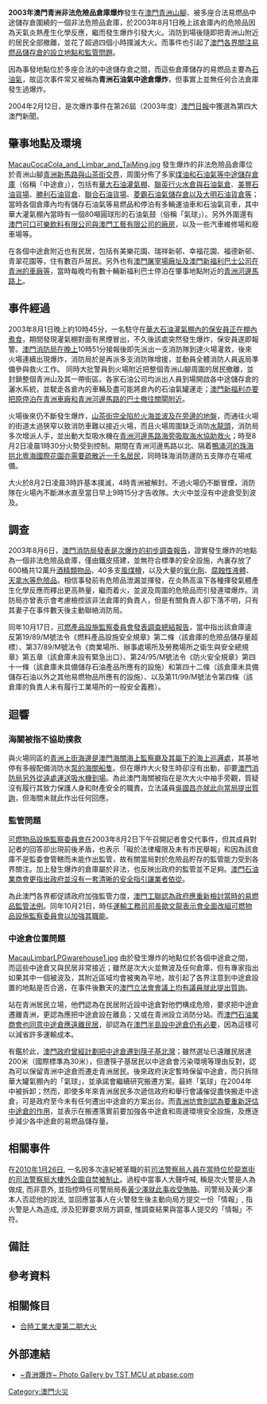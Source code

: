**2003年澳門青洲非法危險品倉庫爆炸**發生在[澳門](../Page/澳門.md "wikilink")[青洲山腳](https://zh.wikipedia.org/wiki/青洲山 "wikilink")、被多座合法易燃品中途儲存倉圍繞的一個非法危險品倉庫，於2003年8月1日晚上該倉庫內的危險品因為天氣炎熱產生化學反應，繼而發生爆炸引發大火。消防到場後隨即把青洲山附近的居民全部撤離，並花了超過四個小時撲滅大火。而事件也引起了[澳門各界關注易燃品儲存倉的設立地點和監管問題](../Page/澳門.md "wikilink")。

因為事發地點位於多座合法的中途儲存倉之間，而這些倉庫儲存的易燃品主要為[石油氣](https://zh.wikipedia.org/wiki/石油氣 "wikilink")，故這次事件常又被稱為**青洲石油氣中途倉爆炸**，但事實上並無任何合法倉庫發生過爆炸。

2004年2月12日，是次爆炸事件在第26屆（2003年度）[澳門日報](../Page/澳門日報.md "wikilink")中獲選為第四大澳門新聞。

## 肇事地點及環境

[MacauCocaCola_and_Limbar_and_TaiMing.jpg](https://zh.wikipedia.org/wiki/File:MacauCocaCola_and_Limbar_and_TaiMing.jpg "fig:MacauCocaCola_and_Limbar_and_TaiMing.jpg")
發生爆炸的非法危險品倉庫位於青洲山腳[青洲新馬路與](https://zh.wikipedia.org/wiki/青洲新馬路 "wikilink")[山茶街交界](https://zh.wikipedia.org/wiki/山茶街 "wikilink")，周圍分佈了多家[煤油和](https://zh.wikipedia.org/wiki/煤油 "wikilink")[石油氣等中途儲存倉庫](https://zh.wikipedia.org/wiki/石油氣 "wikilink")（俗稱「中途倉」），包括有[華大石油灌氣棚](https://zh.wikipedia.org/wiki/華大石油 "wikilink")、[聯英行火水倉與石油氣倉](https://zh.wikipedia.org/wiki/聯英行 "wikilink")、[美豐石油貨場](https://zh.wikipedia.org/wiki/美豐石油 "wikilink")、[勝利石油貨倉](https://zh.wikipedia.org/wiki/勝利石油 "wikilink")、[聯合石油貨場](https://zh.wikipedia.org/wiki/聯合石油 "wikilink")、[菱霸石油氣儲存倉以及](https://zh.wikipedia.org/wiki/菱霸石油氣 "wikilink")[大明石油貨倉等](https://zh.wikipedia.org/wiki/大明石油 "wikilink")；當時各個倉庫內均有儲存石油氣等易燃品和停泊有多輛運油車和石油氣貨車，其中華大灌氣棚內當時有一個80噸圓球形的石油氣鼓（俗稱「氣球」）。另外外圍還有[澳門可口可樂飲料有限公司與](https://zh.wikipedia.org/wiki/澳門可口可樂飲料有限公司 "wikilink")[澳門工藝有限公司的廠房](https://zh.wikipedia.org/wiki/澳門工藝有限公司 "wikilink")，以及一些汽車維修場和廢車場等。

在各個中途倉附近也有民居，包括有美樂花園、瑞祥新邨、幸福花園、福德新邨、青翠花園等，住有數百戶居民。另外也有[澳門屠宰場廠址及](https://zh.wikipedia.org/wiki/澳門屠宰場 "wikilink")[澳門新福利巴士公司在青洲的車廠等](https://zh.wikipedia.org/wiki/澳門新福利 "wikilink")，當時每晚均有數十輛新福利巴士停泊在肇事地點附近的[青洲河邊馬路上](https://zh.wikipedia.org/wiki/青洲河邊馬路 "wikilink")。

## 事件經過

2003年8月1日晚上約10時45分，一名駐守在[華大石油灌氣棚內的保安員正在棚內煮食](https://zh.wikipedia.org/wiki/華大石油 "wikilink")，期間發現灌氣棚對面有黑煙冒出，不久後該處突然發生爆炸，保安員遂即報警。[澳門消防局在晚上](https://zh.wikipedia.org/wiki/澳門消防局 "wikilink")10時51分接報後即先派出一支消防隊到達火場灌救，後來火場連續出現爆炸，消防局於是再派多支消防隊增援，並動員全體消防人員返局準備參與救火工作。
同時大批警員到火場附近把整個青洲山腳周圍的居民撤離，並封鎖整個青洲山及其一帶街區。各家石油公司均派出人員到場開啟各中途儲存倉的灑水系統，並駛走各倉內的車輛及盡可能將倉內的石油氣罐運走；[澳門新福利亦要把原停泊在青洲車廠和](https://zh.wikipedia.org/wiki/澳門新福利 "wikilink")[青洲河邊馬路的巴士撤往](https://zh.wikipedia.org/wiki/青洲河邊馬路 "wikilink")[關閘附近](../Page/關閘.md "wikilink")。

火場後來仍不斷發生爆炸，[山茶街完全陷於火海並波及在旁邊的地盤](https://zh.wikipedia.org/wiki/山茶街 "wikilink")，而通往火場的街道太過狹窄以致消防車難以接近火場，而且火場周圍缺乏消防[水龍頭](https://zh.wikipedia.org/wiki/水龍頭 "wikilink")，消防局多次增派人手，並出動大型吸水機在[青洲河邊馬路海旁吸取海水協助救火](https://zh.wikipedia.org/wiki/青洲河邊馬路 "wikilink")；時至8月2日凌晨1時30分火勢受到控制。期間在青洲河邊馬路以北、隔着[鴨涌河的](https://zh.wikipedia.org/wiki/鴨涌河 "wikilink")[珠海](https://zh.wikipedia.org/wiki/珠海 "wikilink")[拱北](https://zh.wikipedia.org/wiki/拱北 "wikilink")[粵海國際花園亦需要疏散近一千名居民](https://zh.wikipedia.org/wiki/粵海國際花園 "wikilink")，同時珠海消防邊防五支隊亦在場戒備。

大火於8月2日凌晨3時許基本撲滅，4時青洲被解封。不過火場仍不斷冒煙，消防隊在火場內不斷淋水直至當日早上9時15分才告收隊。大火中並沒有中途倉受到波及。

## 調查

2003年8月6日，[澳門消防局發表是次爆炸的初步調查報告](https://zh.wikipedia.org/wiki/澳門消防局 "wikilink")，證實發生爆炸的地點為一個非法危險品倉庫，僅由鐵皮搭建，並無符合標準的安全設施，內裏存放了600桶共12萬升[酒精類物品](https://zh.wikipedia.org/wiki/酒精 "wikilink")、40多支[風煤樽](https://zh.wikipedia.org/wiki/風煤樽 "wikilink")，以及大量的[氧化劑](https://zh.wikipedia.org/wiki/氧化劑 "wikilink")、[腐蝕性液體](../Page/腐蝕性.md "wikilink")、[天拿水等危險品](https://zh.wikipedia.org/wiki/天拿水 "wikilink")。相信事發前有危險品泄漏並揮發，在炎熱高溫下各種揮發氣體產生化學反應而釋出更高熱量，繼而着火，並波及周圍的危險品而引發連環爆炸。消防局亦曾表示會考慮檢控該非法倉庫的負責人，但是有關負責人卻下落不明，只有其妻子在事件數天後主動聯絡消防局。

同年10月17日，[可燃產品設施監察委員會發表調查總結報告](https://zh.wikipedia.org/wiki/可燃產品設施監察委員會 "wikilink")，當中指出該倉庫違反第19/89/M號法令《燃料產品設施安全規章》第二條（該倉庫的危險品儲存量超標）、第37/89/M號法令《商業場所、辦事處場所及勞務場所之衛生與安全總規章》第五章（該倉庫未設有緊急出口）、第24/95/M號法令《防火安全規章》第四十一條（該倉庫未具備儲存石油產品所應有的設施）和第四十二條（該倉庫未具備儲存石油以外之其他易燃物品所應有的設施）、以及第11/99/M號法令第四條（該倉庫的負責人未有履行工業場所的一般安全義務）。

## 迴響

### 海關被指不協助撲救

與火場同區的[青洲上街海邊是](https://zh.wikipedia.org/wiki/青洲上街 "wikilink")[澳門海關海上監察廳及其屬下的海上巡邏處](../Page/澳門海關.md "wikilink")，其基地停有多艘配備消防水[泵的海關船隻](../Page/泵.md "wikilink")。但在爆炸大火發生時卻沒有出動，卻要[澳門消防局另外從遠處運送吸水機到場](https://zh.wikipedia.org/wiki/澳門消防局 "wikilink")。為此澳門海關被指在是次大火中袖手旁觀，質疑沒有履行其致力保護人身和財產安全的職責。立法議員[吳國昌亦就此向當局提出質詢](../Page/吳國昌.md "wikilink")，但海關未就此作出任何回應。

### 監管問題

[可燃物品設施監察委員會在](https://zh.wikipedia.org/wiki/可燃物品設施監察委員會 "wikilink")2003年8月2日下午召開記者會交代事件，但其成員對記者的回答卻出現前後矛盾，也表示「礙於法律權限及未有市民舉報」和因為該倉庫不是監委會管轄而未能作出監管，故有關當局對於危險品貯存的監管能力受到各界關注。加上發生爆炸的倉庫屬於非法，也反映出政府的監管並不足夠。[澳門石油業商會更指出政府並沒有一套清晰的安全指引讓業者依從](https://zh.wikipedia.org/wiki/澳門石油業商會 "wikilink")。

為此澳門各界都促請政府加強監管力度，[澳門工聯認為政府應重新檢討當時的易燃品監管法例](https://zh.wikipedia.org/wiki/澳門工聯 "wikilink")。同年10月21日，時任[運輸工務司司長](../Page/運輸工務司.md "wikilink")[歐文龍表示會全面改組可燃物品設施監察委員會以加強其職能](../Page/歐文龍.md "wikilink")。

### 中途倉位置問題

[MacauLimbarLPGwarehouse1.jpg](https://zh.wikipedia.org/wiki/File:MacauLimbarLPGwarehouse1.jpg "fig:MacauLimbarLPGwarehouse1.jpg")
由於發生爆炸的地點位於各個中途倉之間，而這些中途倉又與民居非常接近；雖然是次大火並無波及任何倉庫，但有專家指出如果其中一個被波及，其附近區域均會被夷為平地，故引起了各界注意到中途倉設置的地點是否合適，在事件後數天的[澳門立法會會議上均有議員就此提出質詢](https://zh.wikipedia.org/wiki/澳門立法會 "wikilink")。

站在青洲居民立場，他們認為在民居附近設中途倉對他們構成危險，要求把中途倉遷離青洲，更認為應把中途倉設在離島；又或在青洲設立消防分站。而[澳門石油業商會也同意中途倉應遠離民居](https://zh.wikipedia.org/wiki/澳門石油業商會 "wikilink")，卻認為在[澳門半島設中途倉仍有必要](../Page/澳門半島.md "wikilink")，因為這樣可以減省許多運輸成本。

有鑑於此，[澳門政府曾經計劃把中途倉遷到](https://zh.wikipedia.org/wiki/澳門政府 "wikilink")[筷子基北灣](../Page/筷子基.md "wikilink")；雖然選址已遠離民居達200米（國際標準為30米），但遭筷子基居民以中途倉會污染環境等理由反對，認為可以保留青洲中途倉而遷走青洲居民。後來政府決定暫時保留中途倉，而只拆除華大罐氣棚內的「氣球」，並承諾會繼續研究搬遷方案。最終「氣球」在2004年中被拆卸；然而，即使多年來青洲居民多次遞信政府和舉行會議催促盡快搬走中途倉，可是政府至今未有任何遷出中途倉的方案出台。而[青洲坊會則認為要重新評估中途倉的作用](https://zh.wikipedia.org/wiki/青洲坊會 "wikilink")，並表示在搬遷落實前要加強各中途倉和周邊環境安全設施，及應逐步減少各中途倉的易燃品儲存量。

## 相關事件

在[2010年](https://zh.wikipedia.org/wiki/2010年 "wikilink")[1月26日](../Page/1月26日.md "wikilink"),
一名因多次違紀被革職的前[司法警察局人員在當時位於](../Page/司法警察局.md "wikilink")[龍嵩街的司法警察局大樓外企圖](https://zh.wikipedia.org/wiki/龍嵩街 "wikilink")[自焚被制止](../Page/自焚.md "wikilink")。過程中當事人大聲呼喊,
稱是次火警是人為做成, 而非意外,
並指控時任司警局局長[黃少澤就此事收受賄賂](https://zh.wikipedia.org/wiki/黃少澤 "wikilink")。司警局及黃少澤本人否認他的說法,
並回應當事人在火警發生後主動向局方提交一份「情報」, 指火警是人為造成, 涉及犯罪要求局方調查, 惟調查結果與當事人提交的「情報」不符。

## 備註

<div class="references-small">

</div>

## 參考資料

<div class="references-small">

</div>

## 相關條目

  - [合時工業大廈第二期大火](https://zh.wikipedia.org/wiki/合時工業大廈二期大火 "wikilink")

## 外部連結

<div class="references-small">

  - [\~青洲爆炸\~ Photo Gallery by TST MCU at
    pbase.com](http://www.pbase.com/tstmcu/mcfire)

</div>

[Category:澳門火災](https://zh.wikipedia.org/wiki/Category:澳門火災 "wikilink")